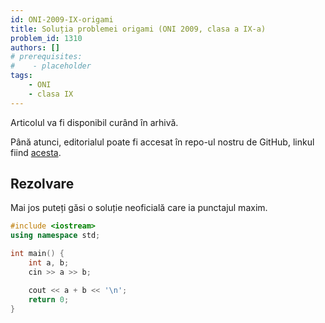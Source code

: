 ```yaml
---
id: ONI-2009-IX-origami
title: Soluția problemei origami (ONI 2009, clasa a IX-a)
problem_id: 1310
authors: []
# prerequisites:
#    - placeholder
tags:
    - ONI
    - clasa IX
---
```

Articolul va fi disponibil curând în arhivă.

Până atunci, editorialul poate fi accesat în repo-ul nostru de GitHub, linkul fiind [acesta](https://github.com/roalgo-discord/Romanian-Olympiad-Solutions/blob/main/ONI%20(national%20olympiad)/2009/09/origami.pdf).

## Rezolvare

Mai jos puteți găsi o soluție neoficială care ia punctajul maxim.

```cpp
#include <iostream>
using namespace std;

int main() {
    int a, b;
    cin >> a >> b;

    cout << a + b << '\n';
    return 0;
}
```

